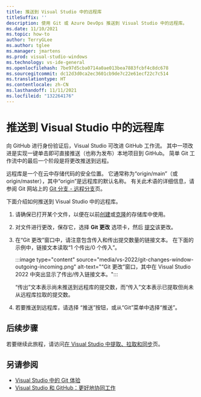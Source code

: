 ```yaml
---
title: 推送到 Visual Studio 中的远程库
titleSuffix: ''
description: 使用 Git 或 Azure DevOps 推送到 Visual Studio 中的远程库。
ms.date: 11/10/2021
ms.topic: how-to
author: TerryGLee
ms.author: tglee
ms.manager: jmartens
ms.prod: visual-studio-windows
ms.technology: vs-ide-general
ms.openlocfilehash: 7be97d5cba0714a0ae013bea7883fcbf4c8dc678
ms.sourcegitcommit: dc12d3d0ca2ec3601cb9de7c22e61ecf22c7c514
ms.translationtype: HT
ms.contentlocale: zh-CN
ms.lasthandoff: 11/11/2021
ms.locfileid: "132264176"
---
```

# <a name="push-to-a-remote-in-visual-studio"></a>推送到 Visual Studio 中的远程库

向 GitHub 进行身份验证后，Visual Studio 可改进 GitHub 工作流。 其中一项改进是实现一键单击即可直接推送（也称为发布）本地项目到 GitHub。 简单 Git 工作流中的最后一个阶段是将更改推送到远程。

远程库是一个在云中存储代码的安全位置。 它通常称为“origin/main”（或 origin/master），其中“origin”是远程库的默认名称。 有关此术语的详细信息，请参阅 Git 网站上的 [Git 分支 - 远程分支](https://git-scm.com/book/en/v2/Git-Branching-Remote-Branches)页。

下面介绍如何推送到 Visual Studio 中的远程库。

1. 请确保已打开某个文件，以便在以前[创建](git-create-repository.md)或[克隆](git-clone-repository.md)的存储库中使用。

1. 对文件进行更改，保存它，选择 **Git 更改** 选项卡，然后 [提交](git-make-commit.md)该更改。

1. 在“Git 更改”窗口中，请注意包含传入和传出提交数量的链接文本。 在下面的示例中，链接文本读取“1 个传出/0 个传入”。

   :::image type="content" source="media/vs-2022/git-changes-window-outgoing-incoming.png" alt-text="“Git 更改”窗口，其中在 Visual Studio 2022 中突出显示了传出/传入链接文本。":::

   “传出”文本表示尚未推送到远程库的提交数，而“传入”文本表示已提取但尚未从远程库拉取的提交数。

1. 若要推送到远程库，请选择 “推送”按钮，或从“Git”菜单中选择“推送”。

## <a name="next-steps"></a>后续步骤

若要继续此旅程，请访问[在 Visual Studio 中提取、拉取和同步](git-fetch-pull-sync.md)页。

## <a name="see-also"></a>另请参阅

- [Visual Studio 中的 Git 体验](git-with-visual-studio.md)
- [Visual Studio 和 GitHub：更好地协同工作](https://visualstudio.microsoft.com/vs/github/)
